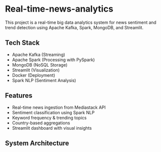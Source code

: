 # Real-time-news-analytics

This project is a real-time big data analytics system for news sentiment and trend detection using Apache Kafka, Spark, MongoDB, and Streamlit.

## Tech Stack
- Apache Kafka (Streaming)
- Apache Spark (Processing with PySpark)
- MongoDB (NoSQL Storage)
- Streamlit (Visualization)
- Docker (Deployment)
- Spark NLP (Sentiment Analysis)

## Features
- Real-time news ingestion from Mediastack API
- Sentiment classification using Spark NLP
- Keyword frequency & trending topics
- Country-based aggregations
- Streamlit dashboard with visual insights

## System Architecture

